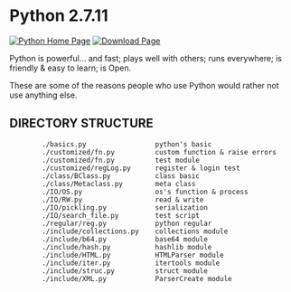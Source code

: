 Python 2.7.11
===============================

[![Python Home Page](https://docs.python.org/2/_static/py.png)](https://www.python.org/ftp/python/2.7.11/)
[![Download Page](https://wiki.python.org/wiki/europython/img/moin-renamed.png)](https://www.python.org/ftp/python/2.7.11/)

Python is powerful... and fast;
plays well with others;
runs everywhere;
is friendly & easy to learn;
is Open.

These are some of the reasons people who use Python would rather not use anything else.


DIRECTORY STRUCTURE
-------------------

```
		./basics.py 				python's basic
		./customized/fn.py  		custom function & raise errors
		./customized/fn.py 			test module
		./customized/regLog.py 		register & login test
		./class/BClass.py 			class basic
		./class/Metaclass.py 		meta class
		./IO/OS.py 					os's function & process
		./IO/RW.py 					read & write
		./IO/pickling.py 			serialization
		./IO/search_file.py 		test script
		./regular/reg.py 			python regular
		./include/collections.py 	collections module
		./include/b64.py 			base64 module
		./include/hash.py 			hashlib module
		./include/HTML.py 			HTMLParser module
		./include/iter.py 			itertools module
		./include/struc.py 			struct module
		./include/XML.py 			ParserCreate module
```
